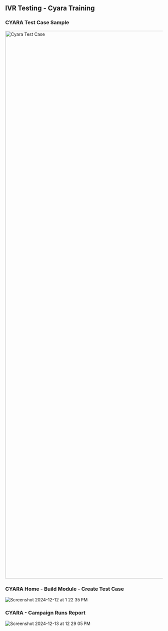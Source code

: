 
## IVR Testing - Cyara Training
### CYARA Test Case Sample
<img width="1747" alt="Cyara Test Case" src="https://github.com/user-attachments/assets/4ab0cf4f-7aeb-4cd5-b0ec-f10e11366c49">


### CYARA Home - Build Module - Create Test Case
![Screenshot 2024-12-12 at 1 22 35 PM](https://github.com/user-attachments/assets/3635b470-306e-4c56-b99d-ce028eca0691)


### CYARA - Campaign Runs Report
![Screenshot 2024-12-13 at 12 29 05 PM](https://github.com/user-attachments/assets/a4c2d6b6-abe2-4c08-ae0a-8824c5ed7b4b)



